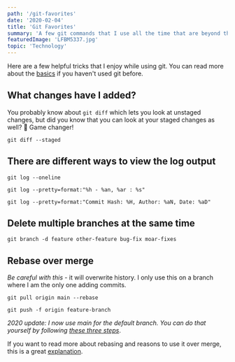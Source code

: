 ```yaml
---
path: '/git-favorites'
date: '2020-02-04'
title: 'Git Favorites'
summary: 'A few git commands that I use all the time that are beyond the basics.'
featuredImage: 'LFBM5337.jpg'
topic: 'Technology'
---
```


Here are a few helpful tricks that I enjoy while using git. You can read more about the [basics](https://rogerdudler.github.io/git-guide/) if you haven't used git before.

## What changes have I added?

You probably know about `git diff` which lets you look at unstaged changes, but did you know that you can look at your staged changes as well? 🙌 Game changer!

```
git diff --staged
```

## There are different ways to view the log output

    git log --oneline

    git log --pretty=format:"%h - %an, %ar : %s"

    git log --pretty=format:"Commit Hash: %H, Author: %aN, Date: %aD"

## Delete multiple branches at the same time

```
git branch -d feature other-feature bug-fix moar-fixes
```

## Rebase over merge

_Be careful with this_ - it will overwrite history. I only use this on a branch where I am the only one adding commits.

    git pull origin main --rebase

    git push -f origin feature-branch

_2020 update: I now use main for the default branch. You can do that yourself by following [these three steps](/renaming-master-branch)_.

If you want to read more about rebasing and reasons to use it over merge, this is a great [explanation](https://dev.to/maxwell_dev/the-git-rebase-introduction-i-wish-id-had).
